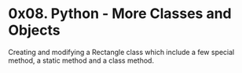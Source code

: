 # 0x08. Python - More Classes and Objects

Creating and modifying a Rectangle class which include a few special method, a static method and a class method.